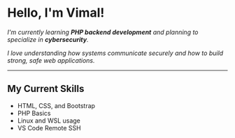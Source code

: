 # Hello, I'm Vimal!

_I'm currently learning **PHP backend development** and planning to specialize in **cybersecurity**._

_I love understanding how systems communicate securely and how to build strong, safe web applications._

---

## My Current Skills

- HTML, CSS, and Bootstrap  
- PHP Basics  
- Linux and WSL usage  
- VS Code Remote SSH  

<!---
vimal2046/vimal2046 is a ✨ special ✨ repository because its `README.md` (this file) appears on your GitHub profile.
You can click the Preview link to take a look at your changes.
--->
